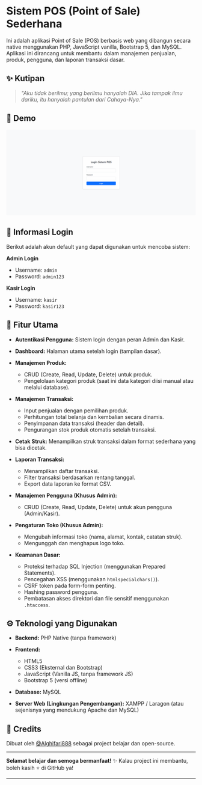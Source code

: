 # Sistem POS (Point of Sale) Sederhana

Ini adalah aplikasi Point of Sale (POS) berbasis web yang dibangun secara native menggunakan PHP, JavaScript vanilla, Bootstrap 5, dan MySQL. Aplikasi ini dirancang untuk membantu dalam manajemen penjualan, produk, pengguna, dan laporan transaksi dasar.

## ✨ Kutipan

> *"Aku tidak berilmu; yang berilmu hanyalah DIA. Jika tampak ilmu dariku, itu hanyalah pantulan dari Cahaya-Nya."*

## 🎥 Demo

![Demo](./videoujicoba.gif)

## 🔐 Informasi Login

Berikut adalah akun default yang dapat digunakan untuk mencoba sistem:

**Admin Login**

* Username: `admin`
* Password: `admin123`

**Kasir Login**

* Username: `kasir`
* Password: `kasir123`

## 📌 Fitur Utama

* **Autentikasi Pengguna:** Sistem login dengan peran Admin dan Kasir.
* **Dashboard:** Halaman utama setelah login (tampilan dasar).
* **Manajemen Produk:**

  * CRUD (Create, Read, Update, Delete) untuk produk.
  * Pengelolaan kategori produk (saat ini data kategori diisi manual atau melalui database).
* **Manajemen Transaksi:**

  * Input penjualan dengan pemilihan produk.
  * Perhitungan total belanja dan kembalian secara dinamis.
  * Penyimpanan data transaksi (header dan detail).
  * Pengurangan stok produk otomatis setelah transaksi.
* **Cetak Struk:** Menampilkan struk transaksi dalam format sederhana yang bisa dicetak.
* **Laporan Transaksi:**

  * Menampilkan daftar transaksi.
  * Filter transaksi berdasarkan rentang tanggal.
  * Export data laporan ke format CSV.
* **Manajemen Pengguna (Khusus Admin):**

  * CRUD (Create, Read, Update, Delete) untuk akun pengguna (Admin/Kasir).
* **Pengaturan Toko (Khusus Admin):**

  * Mengubah informasi toko (nama, alamat, kontak, catatan struk).
  * Mengunggah dan menghapus logo toko.
* **Keamanan Dasar:**

  * Proteksi terhadap SQL Injection (menggunakan Prepared Statements).
  * Pencegahan XSS (menggunakan `htmlspecialchars()`).
  * CSRF token pada form-form penting.
  * Hashing password pengguna.
  * Pembatasan akses direktori dan file sensitif menggunakan `.htaccess`.

## ⚙️ Teknologi yang Digunakan

* **Backend:** PHP Native (tanpa framework)
* **Frontend:**

  * HTML5
  * CSS3 (Eksternal dan Bootstrap)
  * JavaScript (Vanilla JS, tanpa framework JS)
  * Bootstrap 5 (versi offline)
* **Database:** MySQL
* **Server Web (Lingkungan Pengembangan):** XAMPP / Laragon (atau sejenisnya yang mendukung Apache dan MySQL)

## 🧠 Credits

Dibuat oleh [@Alghifari888](https://github.com/Alghifari888) sebagai project belajar dan open-source.

---

**Selamat belajar dan semoga bermanfaat!**
✨ Kalau project ini membantu, boleh kasih ⭐ di GitHub ya!

---
